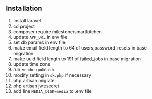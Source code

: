 ## Installation

1. Install laravel
1. cd project
1. composer require milestone/smartkitchen
1. update `APP_URL` in env file
1. set db params in env file
1. make email field length to 64 of users,password_resets in base migration
1. make uuid field length to 191 of failed_jobs in base migration
1. update time zone
1. run `vendor:publish`
1. modify setting in `sk.php` if necessary
1. php artisan migrate
1. php artisan jwt:secret
1. add line `MEDIA_DISK=media` to .env file

